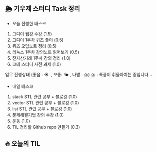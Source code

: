 ## 🌦️ 기우제 스터디 Task 정리

- 오늘 진행한 태스크
1. 그디이 웹강 수강 (1.5)
2. 그디이 1주차 퀴즈 풀이 (0.5)
3. 퀴즈 오답노트 정리 (0.5)
4. 리눅스 1주차 강의노트 읽어보기 (0.5)
5. 전자상거래 1주차 강의 정리 (1.0)
6. 코테 스터디 사전 과제 (1.0)

업무 진행상태 (좋음 : ☀  , 보통: 🌤 , 나쁨 : ⛈)
 ⛈ : 폭풍이 휘몰아치는 중입니다...
 
- 내일 테스크
1. stack STL 관련 공부 + 블로깅 (1.0)
2. vector STL 관련 공부 + 블로깅 (1.0)
3. list STL 관련 공부 + 블로깅 (1.0)
4. 문제해결기법 강의 수강 (1.0)
5. 운동 (1.0)
6. TIL 정리할 Github repo 만들기 (0.3)

## 🔥 오늘의 TIL

